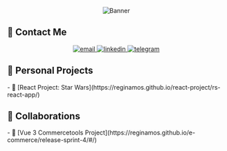 <p align="center">
    <img src="https://git-profile-readme-banner.vercel.app/api/python?username=ReginaMos&txt=front-end%20developer&bg=Azure&fill=black" alt="Banner" />
</p>
  
<h2>📱 Contact Me</h2>

<p align="center">
    <a href="mailto:moiseevaryu@gmail.com">
      <img src="https://img.shields.io/badge/Email-blue?style=for-the-badge&logo=gmail&logoColor=white" alt="email" />
    </a>
    <a href="https://www.linkedin.com/in/regina-moiseeva-158821284/">
      <img src="https://img.shields.io/badge/-LinkedIn-blue?style=for-the-badge&logo=linkedin&logoColor=white" alt="linkedin" />
    <a href="https://t.me/regina_mos">
      <img src="https://img.shields.io/badge/-Telegram-2CA5E0?style=for-the-badge&logo=telegram&logoColor=white" alt="telegram" />
    </a>
</p>

<h2>🌟 Personal Projects</h2>
- 🌟 [React Project: Star Wars](https://reginamos.github.io/react-project/rs-react-app/)

<h2>🤝 Collaborations</h2>
- 👗 [Vue 3 Commercetools Project](https://reginamos.github.io/e-commerce/release-sprint-4/#/)
